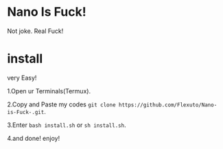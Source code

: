 # Nano Is Fuck!
Not joke. Real Fuck!

# install 
very Easy!

1.Open ur Terminals(Termux).

2.Copy and Paste my codes
`git clone https://github.com/Flexuto/Nano-is-Fuck-.git`.

3.Enter `bash install.sh` or `sh install.sh`.

4.and done! enjoy!
